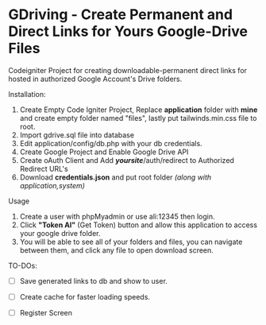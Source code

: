 
# GDriving - Create Permanent and Direct Links for Yours Google-Drive Files

Codeigniter Project for creating downloadable-permanent direct links for hosted in authorized Google Account's Drive folders.

Installation:

 1. Create Empty Code Igniter Project, Replace **application** folder with **mine** and create empty folder named "files", lastly put tailwinds.min.css file to root.
 2. Import gdrive.sql file into database
 3. Edit application/config/db.php with your db credentials.
 4. Create Google Project and Enable Google Drive API
 5. Create oAuth Client and Add ***yoursite***/auth/redirect to Authorized Redirect URL's
 6. Download **credentials.json** and put root folder *(along with application,system)*


Usage

 1. Create a user with phpMyadmin or use ali:12345 then login.
 2. Click **"Token Al"** (Get Token) button and allow this application to access your google drive folder.
 3. You will be able to see all of your folders and files, you can navigate between them, and click any file to open download screen.

TO-DOs:

 - [ ] Save generated links to db and show to user.
 - [ ] Create cache for faster loading speeds.
 - [ ] Register Screen


